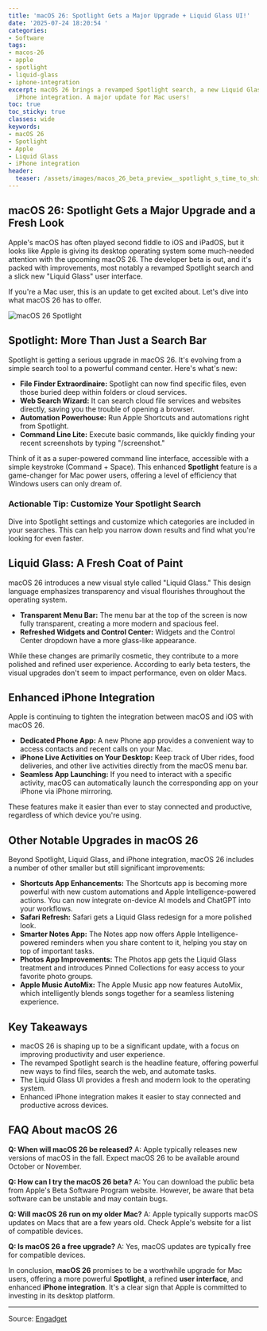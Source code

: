 ```yaml
---
title: 'macOS 26: Spotlight Gets a Major Upgrade + Liquid Glass UI!'
date: '2025-07-24 18:20:54 '
categories:
- Software
tags:
- macos-26
- apple
- spotlight
- liquid-glass
- iphone-integration
excerpt: macOS 26 brings a revamped Spotlight search, a new Liquid Glass UI, and tighter
  iPhone integration. A major update for Mac users!
toc: true
toc_sticky: true
classes: wide
keywords:
- macOS 26
- Spotlight
- Apple
- Liquid Glass
- iPhone integration
header:
  teaser: /assets/images/macos_26_beta_preview__spotlight_s_time_to_shine_20250724182054.jpg
---
```


## macOS 26: Spotlight Gets a Major Upgrade and a Fresh Look

Apple's macOS has often played second fiddle to iOS and iPadOS, but it looks like Apple is giving its desktop operating system some much-needed attention with the upcoming macOS 26. The developer beta is out, and it's packed with improvements, most notably a revamped Spotlight search and a slick new "Liquid Glass" user interface.

If you're a Mac user, this is an update to get excited about. Let's dive into what macOS 26 has to offer.

![macOS 26 Spotlight](https://o.aolcdn.com/images/dims?image_uri=https%3A%2F%2Fs.yimg.com%2Fos%2Fcreatr-uploaded-images%2F2025-07%2F5dc7b930-606c-11f0-bef6-9e30230840b3&resize=1400%2C787&client=19f2b5e49a271b2bde77&signature=50da158317eb53fc98e8b489bbebb43607bc7f96)

## Spotlight: More Than Just a Search Bar

Spotlight is getting a serious upgrade in macOS 26. It's evolving from a simple search tool to a powerful command center. Here's what's new:

*   **File Finder Extraordinaire:** Spotlight can now find specific files, even those buried deep within folders or cloud services.
*   **Web Search Wizard:** It can search cloud file services and websites directly, saving you the trouble of opening a browser.
*   **Automation Powerhouse:** Run Apple Shortcuts and automations right from Spotlight.
*   **Command Line Lite:** Execute basic commands, like quickly finding your recent screenshots by typing "/screenshot."

Think of it as a super-powered command line interface, accessible with a simple keystroke (Command + Space). This enhanced **Spotlight** feature is a game-changer for Mac power users, offering a level of efficiency that Windows users can only dream of.

### Actionable Tip: Customize Your Spotlight Search

Dive into Spotlight settings and customize which categories are included in your searches. This can help you narrow down results and find what you're looking for even faster.

## Liquid Glass: A Fresh Coat of Paint

macOS 26 introduces a new visual style called "Liquid Glass." This design language emphasizes transparency and visual flourishes throughout the operating system.

*   **Transparent Menu Bar:** The menu bar at the top of the screen is now fully transparent, creating a more modern and spacious feel.
*   **Refreshed Widgets and Control Center:** Widgets and the Control Center dropdown have a more glass-like appearance.

While these changes are primarily cosmetic, they contribute to a more polished and refined user experience. According to early beta testers, the visual upgrades don't seem to impact performance, even on older Macs.

## Enhanced iPhone Integration

Apple is continuing to tighten the integration between macOS and iOS with macOS 26.

*   **Dedicated Phone App:** A new Phone app provides a convenient way to access contacts and recent calls on your Mac.
*   **iPhone Live Activities on Your Desktop:** Keep track of Uber rides, food deliveries, and other live activities directly from the macOS menu bar.
*   **Seamless App Launching:** If you need to interact with a specific activity, macOS can automatically launch the corresponding app on your iPhone via iPhone mirroring.

These features make it easier than ever to stay connected and productive, regardless of which device you're using.

## Other Notable Upgrades in macOS 26

Beyond Spotlight, Liquid Glass, and iPhone integration, macOS 26 includes a number of other smaller but still significant improvements:

*   **Shortcuts App Enhancements:** The Shortcuts app is becoming more powerful with new custom automations and Apple Intelligence-powered actions. You can now integrate on-device AI models and ChatGPT into your workflows.
*   **Safari Refresh:** Safari gets a Liquid Glass redesign for a more polished look.
*   **Smarter Notes App:** The Notes app now offers Apple Intelligence-powered reminders when you share content to it, helping you stay on top of important tasks.
*   **Photos App Improvements:** The Photos app gets the Liquid Glass treatment and introduces Pinned Collections for easy access to your favorite photo groups.
*   **Apple Music AutoMix:** The Apple Music app now features AutoMix, which intelligently blends songs together for a seamless listening experience.

## Key Takeaways

*   macOS 26 is shaping up to be a significant update, with a focus on improving productivity and user experience.
*   The revamped Spotlight search is the headline feature, offering powerful new ways to find files, search the web, and automate tasks.
*   The Liquid Glass UI provides a fresh and modern look to the operating system.
*   Enhanced iPhone integration makes it easier to stay connected and productive across devices.

## FAQ About macOS 26

**Q: When will macOS 26 be released?**
A: Apple typically releases new versions of macOS in the fall. Expect macOS 26 to be available around October or November.

**Q: How can I try the macOS 26 beta?**
A: You can download the public beta from Apple's Beta Software Program website. However, be aware that beta software can be unstable and may contain bugs.

**Q: Will macOS 26 run on my older Mac?**
A: Apple typically supports macOS updates on Macs that are a few years old. Check Apple's website for a list of compatible devices.

**Q: Is macOS 26 a free upgrade?**
A: Yes, macOS updates are typically free for compatible devices.

In conclusion, **macOS 26** promises to be a worthwhile upgrade for Mac users, offering a more powerful **Spotlight**, a refined **user interface**, and enhanced **iPhone integration**. It's a clear sign that Apple is committed to investing in its desktop platform.

---

Source: [Engadget](https://www.engadget.com/computing/macos-26-beta-preview-spotlights-time-to-shine-171700779.html?src=rss)